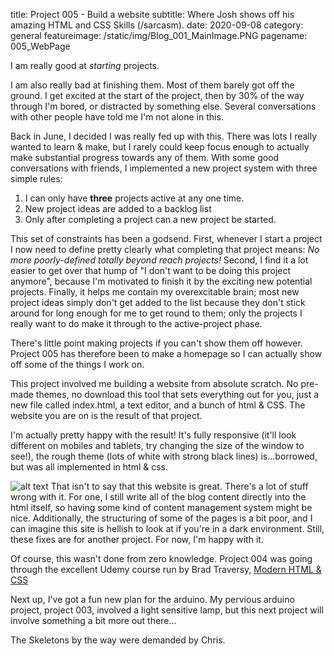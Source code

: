 title: Project 005 - Build a website
subtitle: Where Josh shows off his amazing HTML and CSS Skills (/sarcasm).
date: 2020-09-08
category: general
featureimage: /static/img/Blog_001_MainImage.PNG
pagename: 005_WebPage


I am really good at _starting_ projects.

I am also really bad at finishing them. Most of them barely got off the ground. I get excited at the start of the project, then by 30% of the way through I'm bored, or distracted by something else. Several conversations with other people have told me I'm not alone in this.

Back in June, I decided I was really fed up with this. There was lots I really wanted to learn & make, but I rarely could keep focus enough to actually make substantial progress towards any of them. With some good conversations with friends, I implemented a new project system with three simple rules:

>
1. I can only have __three__ projects active at any one time.
2. New project ideas are added to a backlog list
3. Only after completing a project can a new project be started.

This set of constraints has been a godsend. First, whenever I start a
project I now need to define pretty clearly what completing that
project means:
_No more poorly-defined totally beyond reach projects!_ Second, I
find it a lot easier to get over that hump of "I don't want to be
doing this project anymore", because I'm motivated to finish it by the
exciting new potential projects. Finally, it helps me contain my
overexcitable brain; most new project ideas simply don't get added to
the list because they don't stick around for long enough for me to get
round to them; only the projects I really want to do make it through
to the active-project phase.

There's little point making projects if you can't show them off
however. Project 005 has therefore been to make a homepage so I can
actually show off some of the things I work on.

This project involved me building a website from absolute scratch. No
pre-made themes, no download this tool that sets everything out for
you, just a new file called index.html, a text editor, and a bunch of
html & CSS. The website you are on is the result of that project.

I'm actually pretty happy with the result! It's fully responsive
(it'll look different on mobiles and tablets, try changing the size of
the window to see!), the rough theme (lots of white with strong black
lines) is...borrowed, but was all implemented in html & css.

![alt text](../static/img/Blog_001_Homepage.PNG)
That isn't to say that this website is great. There's a lot of stuff
wrong with it. For one, I still write all of the blog content directly
into the html itself, so having some kind of content management system
might be nice. Additionally, the structuring of some of the pages is a
bit poor, and I can imagine this site is hellish to look at if you're
in a dark environment. Still, these fixes are for another project. For
now, I'm happy with it.

Of course, this wasn't done from zero knowledge. Project 004 was going
through the excellent Udemy course run by Brad Traversy, [Modern HTML & CSS](https://www.udemy.com/course/modern-html-css-from-the-beginning/)

Next up, I've got a fun new plan for the arduino. My pervious arduino
project, project 003, involved a light sensitive lamp, but this next
project will involve something a bit more out there...

The Skeletons by the way were demanded by Chris.